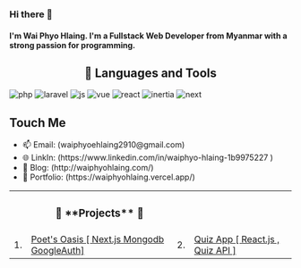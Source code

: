 ### Hi there 👋

#### I'm Wai Phyo Hlaing. I'm a Fullstack Web Developer from Myanmar with a strong passion for programming.

<h2 align="center"> 🔭 Languages and Tools</h2>

![php](https://img.shields.io/static/v1?style=flat&logo=php&label=PHP&message=✔️&color=blueviolet)
![laravel](https://img.shields.io/static/v1?style=flat&logo=laravel&label=Laravel&message=✔️&color=red)
![js](https://img.shields.io/static/v1?style=flat&logo=javascript&label=JavaScript&message=✔️&color=yellow)
![vue](https://img.shields.io/static/v1?style=flat&logo=vuejs&label=VueJs&message=✔️&color=green)
![react](https://img.shields.io/static/v1?style=flat&logo=react&label=React&message=✔️&color=violet)
![inertia](https://img.shields.io/static/v1?style=flat&logo=inertia&label=InertiaJs&message=✔️&color=red)
![next](https://img.shields.io/static/v1?style=flat&logo=electron&label=NextJs&message=✔️&color=blue)
## Touch Me
<ul className="list-disc list-inside text-sm sm:text-base" style={{ listStyleType: 'none' }}>
          <li>
 📫 Email: (waiphyoehlaing2910@gmail.com)
          </li>
          <li>
 🌐 LinkIn: (https://www.linkedin.com/in/waiphyo-hlaing-1b9975227 )         
          </li>
          <li> 
 🤖 Blog: (http://waiphyohlaing.com/)
          </li>
          <li>
 🥷 Portfolio:  (https://waiphyohlaing.vercel.app/)
          </li>
</ul>


<table align="start">
    <tr>
        <td colspan="3"><h3 align="center">🚀 **Projects** 🚀</h3></td>
    </tr>
    <tr>
         <td>1.</td>
<!--          <td><img src="https://crypto-currency-tracker-v2.netlify.app/icon-192.png" width=50 height=50></td> -->
         <td><a target="_blank" href="https://burmese-proverbs.vercel.app/">Poet's Oasis [ Next.js Mongodb GoogleAuth]</a></td>
         <td>2.</td>
         <td><a target="_blank" href="https://react-quiz-murex-two.vercel.app/">Quiz App [ React.js , Quiz API ]</a></td>
     </tr>
</table>
